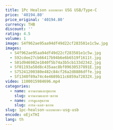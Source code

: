 ```yaml
---
title: 1Pc Healson แบบพกพา USG USB/Type-C
price: '40194.80'
price_original: '40194.80'
currency: THB
discount: ''
rating: 4.5
volume: 1
image: S4f962ae95aa94df49d22cf283501e1c5w.jpg
images:
  - S4f962ae95aa94df49d22cf283501e1c5w.jpg
  - S92cdee27cb66417b94b6e6b6519f1611t.jpg
  - S01d946982e1840f5b74a3b5cb133d2342.jpg
  - Sf01193a58d8c435aac8bf09630537891E.jpg
  - S75241200380e482c84cf26a2d8886dffe.jpg
  - Sf1340f89a74c4e4689b11c6859a72832X.jpg
video: 1100015984696.mp4
categories:
  - name: ความงามและสุขภาพ
    slug: ความงามและส-ขภาพ
  - name: การดูแลสุขภาพ
    slug: การด-แลส-ขภาพ
slug: 1pc-healson-แบบพกพา-usg-usb
encode: oEjxTHI
lang: th
---
```

  